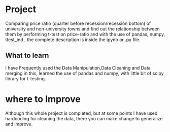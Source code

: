 # Project
Comparing price ratio (quarter before recession/recession bottom) of university and non-university towns and find out the relationship between them by performing t-test on price-ratio and with the use of pandas, numpy, ttest_ind , the complete description is inside the ipynb or .py file.
## What to learn
I have Frequently used the Data Manipulation,Data Cleaning and Data merging in this, learned the use of pandas and numpy, with little bit of scipy library for t-testing.
# where to Improve
Although this whole project is completed, but at some points I have used hardcoding for cleaning the data, there you can make change to generalize and improve.
